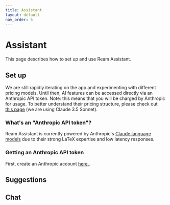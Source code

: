 ```yaml
---
title: Assistant
layout: default
nav_order: 5
---
```


# Assistant

This page describes how to set up and use Ream Assistant.

## Set up

We are still rapidly iterating on the app and experimenting with different pricing models. Until then, AI features can be accessed directly via an Anthropic API token. Note: this means that you will be charged by Anthropic for usage. To better understand their pricing structure, please check out [this page](https://www.anthropic.com/pricing#anthropic-api) (we are using Claude 3.5 Sonnet).

### What's an "Anthropic API token"?

Ream Assistant is currently powered by Anthropic's [Claude language models](https://www.anthropic.com/claude) due to their strong LaTeX expertise and low latency responses.

### Getting an Anthropic API token

First, create an Anthropic account [here.](https://console.anthropic.com/login?returnTo=%2F%3F).

## Suggestions

## Chat
